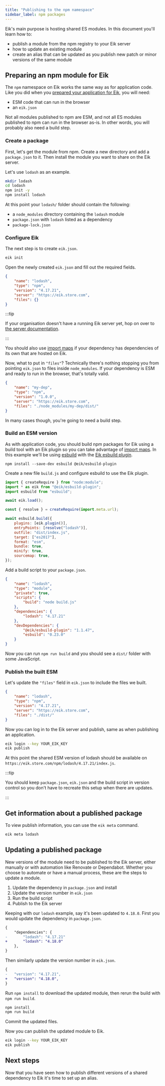 ```yaml
---
title: "Publishing to the npm namespace"
sidebar_label: npm packages
---
```


Eik's main purpose is hosting shared ES modules. In this document you'll learn how to:

- publish a module from the npm registry to your Eik server
- how to update an existing module
- create an alias that can be updated as you publish new patch or minor versions of the same module

## Preparing an npm module for Eik

The `npm` namespace on Eik works the same way as for application code. Like you did when you [prepared your application for Eik](/docs/introduction/workflow#preparing-to-use-eik), you will need:

- ESM code that can run in the browser
- an `eik.json`

Not all modules published to npm are ESM, and not all ES modules published to npm can run in the browser as-is. In other words, you will probably also need a build step.

### Create a package

First, let's get the module from npm. Create a new directory and add a `package.json` to it. Then install the module you want to share on the Eik server.

Let's use `lodash` as an example.

```sh
mkdir lodash
cd lodash
npm init -y
npm install lodash
```

At this point your `lodash/` folder should contain the following:

- a `node_modules` directory containing the `lodash` module
- `package.json` with `lodash` listed as a dependency
- `package-lock.json`

### Configure Eik

The next step is to create `eik.json`.

```sh
eik init
```

Open the newly created `eik.json` and fill out the required fields.

```json
{
	"name": "lodash",
	"type": "npm",
	"version": "4.17.21",
	"server": "https://eik.store.com",
	"files": {}
}
```

:::tip

If your organisation doesn't have a running Eik server yet, hop on over to [the server documentation](/docs/server).

:::

You should also use [import maps] if your dependency has dependencies of its own that are hosted on Eik.

Now, what to put in `"files"`? Technically there's nothing stopping you from pointing `eik.json` to files inside `node_modules`. If your dependency is ESM and ready to run in the browser, that's totally valid.

```json
{
	"name": "my-dep",
	"type": "npm",
	"version": "1.0.0",
	"server": "https://eik.store.com",
	"files": "./node_modules/my-dep/dist/"
}
```

In many cases though, you're going to need a build step.

### Build an ESM version

As with application code, you should build npm packages for Eik using a build tool with an Eik plugin so you can take advantage of [import maps]. In this example we'll be using [esbuild](https://esbuild.github.io/) with the [Eik esbuild plugin](https://github.com/eik-lib/esbuild-plugin#readme).

```
npm install --save-dev esbuild @eik/esbuild-plugin
```

Create a new file `build.js` and configure esbuild to use the Eik plugin.

```js
import { createRequire } from "node:module";
import * as eik from "@eik/esbuild-plugin";
import esbuild from "esbuild";

await eik.load();

const { resolve } = createRequire(import.meta.url);

await esbuild.build({
	plugins: [eik.plugin()],
	entryPoints: [resolve("lodash")],
	outfile: "dist/index.js",
	target: ["es2017"],
	format: "esm",
	bundle: true,
	minify: true,
	sourcemap: true,
});
```

Add a build script to your `package.json`.

```json
{
	"name": "lodash",
	"type": "module",
	"private": true,
	"scripts": {
		"build": "node build.js"
	},
	"dependencies": {
		"lodash": "4.17.21"
	},
	"devDependencies": {
		"@eik/esbuild-plugin": "1.1.47",
		"esbuild": "0.23.0"
	}
}
```

Now you can run `npm run build` and you should see a `dist/` folder with some JavaScript.

### Publish the built ESM

Let's update the `"files"` field in `eik.json` to include the files we built.

```json
{
	"name": "lodash",
	"type": "npm",
	"version": "4.17.21",
	"server": "https://eik.store.com",
	"files": "./dist/"
}
```

Now you can log in to the Eik server and publish, same as when publishing an application.

```sh
eik login --key YOUR_EIK_KEY
eik publish
```

At this point the shared ESM version of lodash should be available on `https://eik.store.com/npm/lodash/4.17.21/index.js`.

:::tip

You should keep `package.json`, `eik.json` and the build script in version control so you don't have to recreate this setup when there are updates.

:::

## Get information about a published package

To view publish information, you can use the `eik meta` command.

```sh
eik meta lodash
```

## Updating a published package

New versions of the module need to be published to the Eik server, either manually or with automation like Renovate or Dependabot. Whether you choose to automate or have a manual process, these are the steps to update a module.

1. Update the dependency in `package.json` and install
2. Update the version number in `eik.json`
3. Run the build script
4. Publish to the Eik server

Keeping with our `lodash` example, say it's been updated to `4.18.0`. First you would update the dependency in `package.json`.

```diff
{
	"dependencies": {
-		"lodash": "4.17.21"
+		"lodash": "4.18.0"
	},
}
```

Then similarly update the version number in `eik.json`.

```diff
{
-	"version": "4.17.21",
+	"version": "4.18.0",
}
```

Run `npm install` to download the updated module, then rerun the build with `npm run build`.

```sh
npm install
npm run build
```

Commit the updated files.

Now you can publish the updated module to Eik.

```sh
eik login --key YOUR_EIK_KEY
eik publish
```

## Next steps

Now that you have seen how to publish different versions of a shared dependency to Eik it's time to set up an alias.

[import maps]: /docs/dependencies/import-maps
